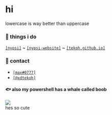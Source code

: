 # hi

lowercase is way better than uppercase

### 🍪 things i do
[`[nypsi]`](https://github.com/tekoh/nypsi) ~ [`[nypsi-website]`](https://github.com/tekoh/nypsi-website) ~ [`[tekoh.github.io]`](https://github.com/tekoh/tekoh.github.io)

### 🍒 contact
 - [`[max#0777]`](https://discord.gg/hJTDNST)
 - [`[@xdtekoh]`](https://twitter.com/xdtekoh)

#### 🐟 also my powershell has a whale called boob
<img src="https://i.imgur.com/XrThOHL.png">
<br>hes so cute
